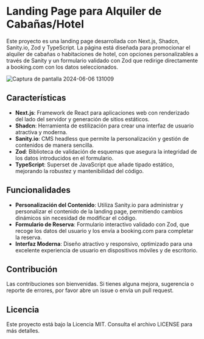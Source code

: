 # Landing Page para Alquiler de Cabañas/Hotel

Este proyecto es una landing page desarrollada con Next.js, Shadcn, Sanity.io, Zod y TypeScript. La página está diseñada para promocionar el alquiler de cabañas o habitaciones de hotel, con opciones personalizables a través de Sanity y un formulario validado con Zod que redirige directamente a booking.com con los datos seleccionados.


![Captura de pantalla 2024-06-06 131009](https://github.com/AgusMolinaCode/Sara-Hotel/assets/105619330/e9b536d4-ecdc-4f37-924f-df395925ec90)



## Características

- **Next.js**: Framework de React para aplicaciones web con renderizado del lado del servidor y generación de sitios estáticos.
- **Shadcn**: Herramienta de estilización para crear una interfaz de usuario atractiva y moderna.
- **Sanity.io**: CMS headless que permite la personalización y gestión de contenidos de manera sencilla.
- **Zod**: Biblioteca de validación de esquemas que asegura la integridad de los datos introducidos en el formulario.
- **TypeScript**: Superset de JavaScript que añade tipado estático, mejorando la robustez y mantenibilidad del código.

## Funcionalidades

- **Personalización del Contenido**: Utiliza Sanity.io para administrar y personalizar el contenido de la landing page, permitiendo cambios dinámicos sin necesidad de modificar el código.
- **Formulario de Reserva**: Formulario interactivo validado con Zod, que recoge los datos del usuario y los envía a booking.com para completar la reserva.
- **Interfaz Moderna**: Diseño atractivo y responsivo, optimizado para una excelente experiencia de usuario en dispositivos móviles y de escritorio.

## Contribución

Las contribuciones son bienvenidas. Si tienes alguna mejora, sugerencia o reporte de errores, por favor abre un issue o envía un pull request.

## Licencia

Este proyecto está bajo la Licencia MIT. Consulta el archivo LICENSE para más detalles.
